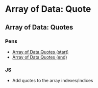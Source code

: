 # Array of Data: Quote

## Array of Data: Quotes

### Pens

* [Array of Data Quotes (start)](https://codepen.io/manikoth/pen/qBVEKor)
* [Array of Data Quotes (end)](https://codepen.io/manikoth/pen/oNogyoW)

### JS

* Add quotes to the array indexes/indices
